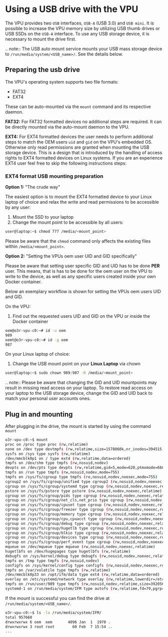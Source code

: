 # Using a USB drive with the VPU

The VPU provides two `USB` interfaces, `USB-A` (USB 3.0) and `USB mini`.
It is possible to increase the VPU memory size by utilizing USB thumb drives or USB SSDs on the `USB-A` interface. To use any USB storage device, it is necessary to mount the drive first.


.. note::
The USB auto mount service mounts your USB mass storage device to `/run/media/system/<USB_name>/`. See the details below.

## Preparing the usb drive

The VPU's operating system supports two file formats:
+ FAT32
+ EXT4

These can be auto-mounted via the `mount` command and its respective daemon.

**FAT32:**
For FAT32 formatted devices no additional steps are required. It can be directly mounted via the auto-mount daemon to the VPU.

**EXT4:**
For EXT4 formatted devices the user needs to perform additional steps to match the OEM users `uid` and `gid` on the VPU's embedded OS.
Otherwise only read permissions are granted when mounting the USB storage device. This is a design that is introduced by the handling of access rights to EXT4 formatted devices on Linux systems.
If you are an experience EXT4 user feel free to skip the following instructions steps:

### EXT4 format USB mounting preparation

**Option 1:**
"The crude way"

The easiest option is to mount the EXT4 formatted device to your Linux laptop of choice and relax the write and read permissions to be accessible by any user:
1. Mount the SSD to your laptop
2. Change the mount point to be accessible by all users:
```bash
user@laptop:~$ chmod 777 /media/<mount_point>
```
Please be aware that the `chmod` command only affects the existing files within `/media/<mount_point>`.


**Option 2:**
"Setting the VPUs oem user UID and GID specifically"

Please be aware that setting user specific GID and UID has to be done **PER** user.
This means, that is has to be done for the oem user on the VPU to write to the device, as well as any specific users created inside your own Docker container.

Below an exemplary workflow is shown for setting the VPUs oem users UID and GID.

On the VPU:
1. Find out the requested users UID and GID on the VPU or inside the Docker container
```bash
oem@o3r-vpu-c0:~# id -u oem
989
oemt@o3r-vpu-c0:~# id -g oem
987
```
On your Linux laptop of choice:
1. Change the USB mount point on your **Linux Laptop** via chown
```bash
user@laptop:~$ sudo chown 989:987 -R /media/<mount_point>
```

.. note::
Please be aware that changing the GID and UID mountpoints may result in missing read access on your laptop. To restore read access on your laptop to the USB storage device, change the GID and UID back to match your personal user accounts ones.


## Plug in and mounting

After plugging in the drive, the mount is started by using the command `mount`

```bash
o3r-vpu-c0:~$ mount
proc on /proc type proc (rw,relatime)
none on /dev type devtmpfs (rw,relatime,size=1578060k,nr_inodes=394515,mode=755)
sysfs on /sys type sysfs (rw,relatime)
/dev/mmcblk0p1 on / type ext4 (rw,relatime,data=ordered)
tmpfs on /dev/shm type tmpfs (rw,nosuid,nodev)
devpts on /dev/pts type devpts (rw,relatime,gid=5,mode=620,ptmxmode=666)
tmpfs on /run type tmpfs (rw,nosuid,nodev,mode=755)
tmpfs on /sys/fs/cgroup type tmpfs (ro,nosuid,nodev,noexec,mode=755)
cgroup2 on /sys/fs/cgroup/unified type cgroup2 (rw,nosuid,nodev,noexec,relatime)
cgroup on /sys/fs/cgroup/systemd type cgroup (rw,nosuid,nodev,noexec,relatime,xattr,name=systemd)
pstore on /sys/fs/pstore type pstore (rw,nosuid,nodev,noexec,relatime)
cgroup on /sys/fs/cgroup/pids type cgroup (rw,nosuid,nodev,noexec,relatime,pids)
cgroup on /sys/fs/cgroup/net_cls,net_prio type cgroup (rw,nosuid,nodev,noexec,relatime,net_cls,net_prio)
cgroup on /sys/fs/cgroup/cpuset type cgroup (rw,nosuid,nodev,noexec,relatime,cpuset)
cgroup on /sys/fs/cgroup/freezer type cgroup (rw,nosuid,nodev,noexec,relatime,freezer)
cgroup on /sys/fs/cgroup/memory type cgroup (rw,nosuid,nodev,noexec,relatime,memory)
cgroup on /sys/fs/cgroup/cpu,cpuacct type cgroup (rw,nosuid,nodev,noexec,relatime,cpu,cpuacct)
cgroup on /sys/fs/cgroup/debug type cgroup (rw,nosuid,nodev,noexec,relatime,debug)
cgroup on /sys/fs/cgroup/hugetlb type cgroup (rw,nosuid,nodev,noexec,relatime,hugetlb)
cgroup on /sys/fs/cgroup/blkio type cgroup (rw,nosuid,nodev,noexec,relatime,blkio)
cgroup on /sys/fs/cgroup/devices type cgroup (rw,nosuid,nodev,noexec,relatime,devices)
cgroup on /sys/fs/cgroup/perf_event type cgroup (rw,nosuid,nodev,noexec,relatime,perf_event)
mqueue on /dev/mqueue type mqueue (rw,nosuid,nodev,noexec,relatime)
hugetlbfs on /dev/hugepages type hugetlbfs (rw,relatime)
debugfs on /sys/kernel/debug type debugfs (rw,nosuid,nodev,noexec,relatime)
tmpfs on /tmp type tmpfs (rw,nosuid,nodev)
configfs on /sys/kernel/config type configfs (rw,nosuid,nodev,noexec,relatime)
tmpfs on /var/volatile type tmpfs (rw,relatime)
/dev/mmcblk0p33 on /opt/ifm/data type ext4 (rw,relatime,data=ordered)
overlay on /etc/systemd/network type overlay (rw,relatime,lowerdir=/etc/systemd/network,upperdir=/opt/ifm/data/overlayfs/upper/network,workdir=/opt/ifm/data/overlayfs/work/network)
tmpfs on /run/user/989 type tmpfs (rw,nosuid,nodev,relatime,size=392056k,mode=700,uid=989,gid=987)
systemd-1 on /run/media/system/IFM type autofs (rw,relatime,fd=79,pgrp=1,timeout=3,minproto=5,maxproto=5,direct)
```

If the mount is successful you can find the drive at `/run/media/system/<USB_name>/`.

```bash
o3r-vpu-c0:~$ ls -la /run/media/system/IFM/
total 957660
drwxrwxrwx 6 oem  oem       4096 Jan  1  1970 .
drwxrwxrwx 3 root root        60 Feb  7 15:54 ..
...
```

